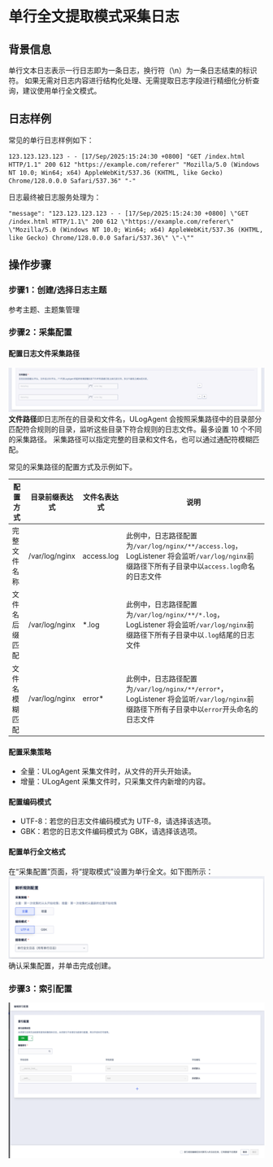 # 单行全文提取模式采集日志

## 背景信息

单行文本日志表示一行日志即为一条日志，换行符（\n）为一条日志结束的标识符。
如果无需对日志内容进行结构化处理、无需提取日志字段进行精细化分析查询，建议使用单行全文模式。

## 日志样例

常见的单行日志样例如下：
```
123.123.123.123 - - [17/Sep/2025:15:24:30 +0800] "GET /index.html HTTP/1.1" 200 612 "https://example.com/referer" "Mozilla/5.0 (Windows NT 10.0; Win64; x64) AppleWebKit/537.36 (KHTML, like Gecko) Chrome/128.0.0.0 Safari/537.36" "-"
```
日志最终被日志服务处理为：
```
"message": "123.123.123.123 - - [17/Sep/2025:15:24:30 +0800] \"GET /index.html HTTP/1.1\" 200 612 \"https://example.com/referer\" \"Mozilla/5.0 (Windows NT 10.0; Win64; x64) AppleWebKit/537.36 (KHTML, like Gecko) Chrome/128.0.0.0 Safari/537.36\" \"-\""
```

## 操作步骤

### 步骤1：创建/选择日志主题
参考主题、主题集管理

### 步骤2：采集配置

#### 配置日志文件采集路径
![文本路径](/images/text/text_path_1.png)
**文件路径**即日志所在的目录和文件名，ULogAgent 会按照采集路径中的目录部分匹配符合规则的目录，监听这些目录下符合规则的日志文件。最多设置 10 个不同的采集路径。
采集路径可以指定完整的目录和文件名，也可以通过通配符模糊匹配。

常见的采集路径的配置方式及示例如下。

| 配置方式       | 目录前缀表达式 | 文件名表达式 | 说明                                                         |
| -------------- | -------------- | ------------ | ------------------------------------------------------------ |
| 完整文件名称   | /var/log/nginx | access.log   | 此例中，日志路径配置为`/var/log/nginx/**/access.log`，LogListener 将会监听`/var/log/nginx`前缀路径下所有子目录中以`access.log`命名的日志文件 |
| 文件名后缀匹配 | /var/log/nginx | *.log        | 此例中，日志路径配置为`/var/log/nginx/**/*.log`，LogListener 将会监听`/var/log/nginx`前缀路径下所有子目录中以`.log`结尾的日志文件 |
| 文件名模糊匹配 | /var/log/nginx | error*       | 此例中，日志路径配置为`/var/log/nginx/**/error*`，LogListener 将会监听`/var/log/nginx`前缀路径下所有子目录中以`error`开头命名的日志文件 |

#### 配置采集策略
- 全量：ULogAgent 采集文件时，从文件的开头开始读。
- 增量：ULogAgent 采集文件时，只采集文件内新增的内容。

#### 配置编码模式
- UTF-8：若您的日志文件编码模式为 UTF-8，请选择该选项。
- GBK：若您的日志文件编码模式为 GBK，请选择该选项。

#### 配置单行全文格式
在“采集配置”页面，将“提取模式”设置为单行全文。如下图所示：
![文本路径](/images/text/text_minimal_line_1.png)
确认采集配置，并单击完成创建。

### 步骤3：索引配置
![文本路径](/images/text/text_index_1.png)